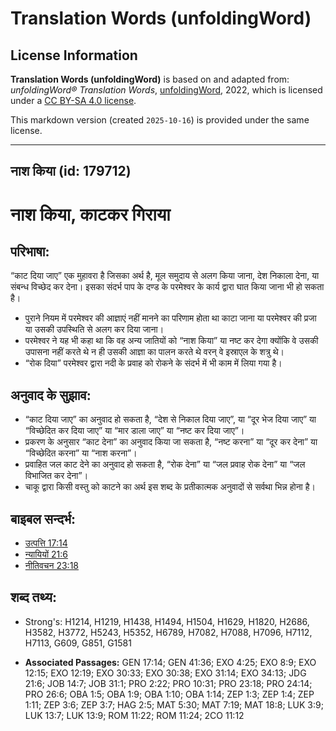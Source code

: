 # Translation Words (unfoldingWord)

## License Information

**Translation Words (unfoldingWord)** is based on and adapted from: _unfoldingWord® Translation Words_, [unfoldingWord](https://unfoldingword.org/utw), 2022, which is licensed under a [CC BY-SA 4.0 license](https://creativecommons.org/licenses/by-sa/4.0/legalcode.en).

This markdown version (created `2025-10-16`) is provided under the same license.



--------------------------------

## नाश किया (id: 179712)

नाश किया, काटकर गिराया
======================

परिभाषा:
--------

“काट दिया जाए” एक मुहावरा है जिसका अर्थ है, मूल समुदाय से अलग किया जाना, देश निकाला देना, या संबन्ध विच्छेद कर देना। इसका संदर्भ पाप के दण्ड के परमेश्वर के कार्य द्वारा घात किया जाना भी हो सकता है।

* पुराने नियम में परमेश्वर की आज्ञाएं नहीं मानने का परिणाम होता था काटा जाना या परमेश्वर की प्रजा या उसकी उपस्थिति से अलग कर दिया जाना।
* परमेश्वर ने यह भी कहा था कि वह अन्य जातियों को “नाश किया” या नष्ट कर देगा क्योंकि वे उसकी उपासना नहीं करते थे न ही उसकी आज्ञा का पालन करते थे वरन् वे इस्राएल के शत्रु थे।
* “रोक दिया” परमेश्वर द्वारा नदी के प्रवाह को रोकने के संदर्भ में भी काम में लिया गया है।

अनुवाद के सुझाव:
----------------

* “काट दिया जाए” का अनुवाद हो सकता है, “देश से निकाल दिया जाए”, या “दूर भेज दिया जाए” या “विच्छेदित कर दिया जाए” या “मार डाला जाए” या “नष्ट कर दिया जाए”।
* प्रकरण के अनुसार “काट देना” का अनुवाद किया जा सकता है, “नष्ट करना” या “दूर कर देना” या “विच्छेदित करना” या “नाश करना”।
* प्रवाहित जल काट देने का अनुवाद हो सकता है, “रोक देना” या “जल प्रवाह रोक देना” या “जल विभाजित कर देना”।
* चाकू द्वारा किसी वस्तु को काटने का अर्थ इस शब्द के प्रतीकात्मक अनुवादों से सर्वथा भिन्न होना है।

बाइबल सन्दर्भ:
--------------

* [उत्पत्ति 17:14](https://ref.ly/Gen17:14)
* [न्यायियों 21:6](https://ref.ly/Judg21:6)
* [नीतिवचन 23:18](https://ref.ly/Prov23:18)

शब्द तथ्य:
----------

* Strong's: H1214, H1219, H1438, H1494, H1504, H1629, H1820, H2686, H3582, H3772, H5243, H5352, H6789, H7082, H7088, H7096, H7112, H7113, G609, G851, G1581

* **Associated Passages:** GEN 17:14; GEN 41:36; EXO 4:25; EXO 8:9; EXO 12:15; EXO 12:19; EXO 30:33; EXO 30:38; EXO 31:14; EXO 34:13; JDG 21:6; JOB 14:7; JOB 31:1; PRO 2:22; PRO 10:31; PRO 23:18; PRO 24:14; PRO 26:6; OBA 1:5; OBA 1:9; OBA 1:10; OBA 1:14; ZEP 1:3; ZEP 1:4; ZEP 1:11; ZEP 3:6; ZEP 3:7; HAG 2:5; MAT 5:30; MAT 7:19; MAT 18:8; LUK 3:9; LUK 13:7; LUK 13:9; ROM 11:22; ROM 11:24; 2CO 11:12

